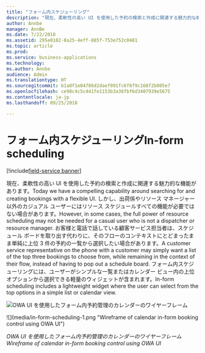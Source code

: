 ```yaml
---
title: "フォーム内スケジューリング"
description: "現在、柔軟性の高い UI を使用した予約の検索と作成に関連する魅力的な機能があります。"
author: Annbe
manager: AnnBe
ms.date: 7/22/2018
ms.assetid: 295e0182-8a25-4eff-885f-753e752c0481
ms.topic: article
ms.prod: 
ms.service: business-applications
ms.technology: 
ms.author: Annbe
audience: Admin
ms.translationtype: HT
ms.sourcegitcommit: b1a0f1e04786d2daef091fc6f6f9c168f2b005e7
ms.openlocfilehash: ce98c4c5c441fe1153b3a36fbf6d3407939e5675
ms.contentlocale: ja-jp
ms.lasthandoff: 09/25/2018

---
```


#  <a name="in-form-scheduling"></a><span data-ttu-id="4fd25-103">フォーム内スケジューリング</span><span class="sxs-lookup"><span data-stu-id="4fd25-103">In-form scheduling</span></span>

[!include[field-service banner](../../../includes/field-service.md)]



<span data-ttu-id="4fd25-104">現在、柔軟性の高い UI を使用した予約の検索と作成に関連する魅力的な機能があります。</span><span class="sxs-lookup"><span data-stu-id="4fd25-104">Today we have a compelling capability around searching for and creating bookings with a flexible UI.</span></span> <span data-ttu-id="4fd25-105">しかし、出荷係やリソース マネージャー以外のカジュアル ユーザーにはリソース スケジュールすべての機能が必要ではない場合があります。</span><span class="sxs-lookup"><span data-stu-id="4fd25-105">However, in some cases, the full power of resource scheduling may not be needed for a casual user who is not a dispatcher or resource manager.</span></span> <span data-ttu-id="4fd25-106">お客様と電話で話している顧客サービス担当者は、スケジュール ボードを取り出す代わりに、そのフローのコンテキストにとどまったまま単純に上位 3 件の予約の一覧から選択したい場合があります。</span><span class="sxs-lookup"><span data-stu-id="4fd25-106">A customer service representative on the phone with a customer may simply want a list of the top three bookings to choose from, while remaining in the context of their flow, instead of having to pop out a schedule board.</span></span>
<span data-ttu-id="4fd25-107">フォーム内スケジューリングには、ユーザーがシンプルな一覧またはカレンダー ビュー内の上位オプションから選択できる軽量のウィジェットが含まれます。</span><span class="sxs-lookup"><span data-stu-id="4fd25-107">In-form scheduling includes a lightweight widget where the user can select from the top options in a simple list or calendar view.</span></span>


<span data-ttu-id="4fd25-108">![](media/in-form-scheduling-1.png "OWA UI を使用したフォーム内予約管理のカレンダーのワイヤーフレーム")
<!-- picture --></span><span class="sxs-lookup"><span data-stu-id="4fd25-108">![](media/in-form-scheduling-1.png "Wireframe of calendar in-form booking control using OWA UI")
<!-- picture --></span></span>

<span data-ttu-id="4fd25-109">*OWA UI を使用したフォーム内予約管理のカレンダーのワイヤーフレーム*</span><span class="sxs-lookup"><span data-stu-id="4fd25-109">*Wireframe of calendar in-form booking control using OWA UI*</span></span>


